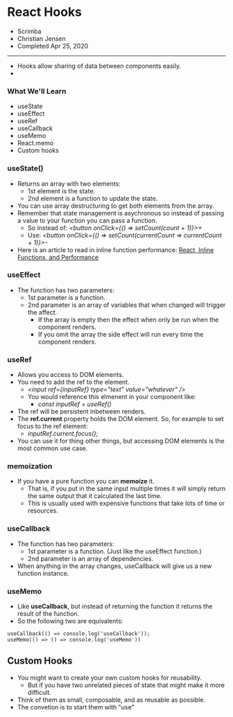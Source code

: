 # React Hooks

- Scrimba
- Christian Jensen
- Completed Apr 25, 2020

---

- Hooks allow sharing of data between components easily.
- 

### What We'll Learn
- useState
- useEffect
- useRef
- useCallback
- useMemo
- React.memo
- Custom hooks

### useState()
- Returns an array with two elements:
  - 1st element is the state.
  - 2nd element is a function to update the state.
- You can use array destructuring to get both elements from the array.
- Remember that state management is asychronous so instead of passing a value to your function you can pass a function.
  - So instead of: *<button onClick={() => setCount(count + 1)}>+</button>*
  - Use: *<button onClick={() => setCount(currentCount => currentCount + 1)}>-</button>*
- Here is an article to read in inline function performance: [React, Inline Functions, and Performance](https://cdb.reacttraining.com/react-inline-functions-and-performance-bdff784f5578)

### useEffect
- The function has two parameters:
  - 1st parameter is a function.
  - 2nd parameter is an array of variables that when changed will trigger the affect.
    - If the array is empty then the effect when only be run when the component renders.
    - If you omit the array the side effect will run every time the component renders.

### useRef
- Allows you access to DOM elements.
- You need to add the ref to the element.
  - *\<input ref={inputRef} type="text" value="whatever" />*
  - You would reference this elmenent in your component like:
    - *const inputRef = useRef()*
- The ref will be persistent inbetween renders.
- The **ref.current** property holds the DOM element. So, for example to set focus to the ref element:
  - *inputRef.current.focus();*
- You can use it for thing other things, but accessing DOM elements is the most common use case.

### **memoization**
- If you have a pure function you can **memoize** it.
  - That is, if you put in the same input multiple times it will simply return the same output that it calculated the last time.
  - This is usually used with expensive functions that take lots of time or resources.

### useCallback
- The function has two parameters:
  - 1st parameter is a function. (Just like the useEffect function.)
  - 2nd parameter is an array of dependencies. 
- When anything in the array changes, useCallback will give us a new function instance.

### useMemo
- Like **useCallback**, but instead of returning the function it returns the result of the function.
- So the following two are equivalents:
```
useCallback(() => console.log('useCallback'));
useMemo(() => () => console.log('useMemo'))
```

## Custom Hooks
- You might want to create your own custom hooks for reusability.
  - But if you have two unrelated pieces of state that might make it more difficult.
- Think of them as small, composable, and as reusable as possible.
- The convetion is to start them with "use"